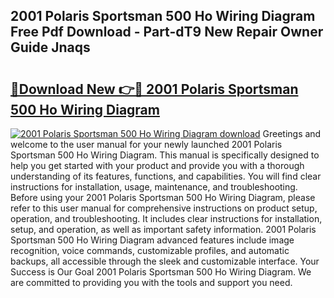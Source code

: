 ## 2001 Polaris Sportsman 500 Ho Wiring Diagram Free Pdf Download - Part-dT9 New Repair Owner Guide Jnaqs

# <h2><a href="http://dfsow5g.blite.top/?on=2001+Polaris+Sportsman+500+Ho+Wiring+Diagram">🔗Download New 👉🔴 2001 Polaris Sportsman 500 Ho Wiring Diagram</a></h2>

[![2001 Polaris Sportsman 500 Ho Wiring Diagram download](https://i.imgur.com/lujVjoI.png)](http://dfsow5g.blite.top/?on=2001+Polaris+Sportsman+500+Ho+Wiring+Diagram)
Greetings and welcome to the user manual for your newly launched 2001 Polaris Sportsman 500 Ho Wiring Diagram. This manual is specifically designed to help you get started with your product and provide you with a thorough understanding of its features, functions, and capabilities. You will find clear instructions for installation, usage, maintenance, and troubleshooting. Before using your 2001 Polaris Sportsman 500 Ho Wiring Diagram, please refer to this user manual for comprehensive instructions on product setup, operation, and troubleshooting. It includes clear instructions for installation, setup, and operation, as well as important safety information. 2001 Polaris Sportsman 500 Ho Wiring Diagram advanced features include image recognition, voice commands, customizable profiles, and automatic backups, all accessible through the sleek and customizable interface. Your Success is Our Goal 2001 Polaris Sportsman 500 Ho Wiring Diagram. We are committed to providing you with the tools and support you need.
